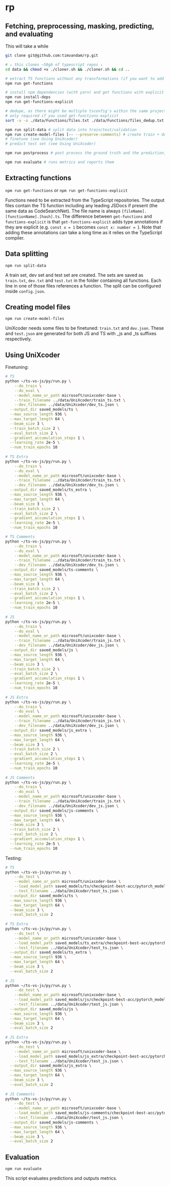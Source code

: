 # rp

## Fetching, preprocessing, masking, predicting, and evaluating
This will take a while
```bash
git clone git@github.com:timvandam/rp.git

# ↓ this clones ~50gb of typescript repos ↓ 
cd data && chmod +x ./cloner.sh && ./cloner.sh && cd ..

# extract TS functions without any transformations (if you want to add explicit types, run the 2 commands below)
npm run get-functions

# install npm dependencies (with yarn) and get functions with explicit types (eg `const x = 1` is converted to `const x: number = 1`)
npm run install-deps
npm run get-functions-explicit 

# dedupe, as there might be multiple tsconfig's within the same project
# only required if you used get-functions-explicit
sort -u -o ./data/Functions/files.txt ./data/Functions/files_dedup.txt

npm run split-data # split data into train/test/validation
npm run create-model-files [-- --preserve-comments] # create train + dev files for UniXcoder finetuning
# finetune (see Using UniXcoder)
# predict test set (see Using UniXcoder)

npm run postprocess # post process the ground truth and the prediction, preparing them for evaluation

npm run evaluate # runs metrics and reports them
```

## Extracting functions
`npm run get-functions`
or
`npm run get-functions-explicit`

Functions need to be extracted from the TypeScript repositories.
The output files contain the TS function including any leading JSDocs if present (the same data as CodeSearchNet).
The file name is always `[fileName].[functionName].[hash].ts`.
The difference between `get-functions` and `functions-explicit` is that `get-functions-explicit` adds type annotations if they are explicit (e.g. `const x = 1` becomes `const x: number = `).
Note that adding these annotations can take a long time as it relies on the TypeScript compiler.

## Data splitting
`npm run split-data`

A train set, dev set and test set are created.
The sets are saved as `train.txt`, `dev.txt` and `test.txt` in the folder containing all functions.
Each line in one of those files references a function.
The split can be configured inside `config.json`.

## Creating model files
`npm run create-model-files`

UniXcoder needs some files to be finetuned: `train.txt` and `dev.json`.
These and `test.json` are generated for both JS and TS with _js and _ts suffixes respectively.


## Using UniXcoder
Finetuning:
```bash
# TS
python ~/ts-vs-js/py/run.py \
	--do_train \
	--do_eval \
	--model_name_or_path microsoft/unixcoder-base \
	--train_filename ../data/UniXcoder/train_ts.txt \
	--dev_filename ../data/UniXcoder/dev_ts.json \
  --output_dir saved_models/ts \
  --max_source_length 936 \
  --max_target_length 64 \
  --beam_size 3 \
  --train_batch_size 2 \
  --eval_batch_size 2 \
  --gradient_accumulation_steps 1 \
  --learning_rate 2e-5 \
  --num_train_epochs 10
  
# TS Extra
python ~/ts-vs-js/py/run.py \
	--do_train \
	--do_eval \
	--model_name_or_path microsoft/unixcoder-base \
	--train_filename ../data/UniXcoder/train_ts.txt \
	--dev_filename ../data/UniXcoder/dev_ts.json \
  --output_dir saved_models/ts_extra \
  --max_source_length 936 \
  --max_target_length 64 \
  --beam_size 3 \
  --train_batch_size 2 \
  --eval_batch_size 2 \
  --gradient_accumulation_steps 1 \
  --learning_rate 2e-5 \
  --num_train_epochs 10

# TS Comments
python ~/ts-vs-js/py/run.py \
	--do_train \
	--do_eval \
	--model_name_or_path microsoft/unixcoder-base \
	--train_filename ../data/UniXcoder/train_ts.txt \
	--dev_filename ../data/UniXcoder/dev_ts.json \
  --output_dir saved_models/ts-comments \
  --max_source_length 936 \
  --max_target_length 64 \
  --beam_size 3 \
  --train_batch_size 2 \
  --eval_batch_size 2 \
  --gradient_accumulation_steps 1 \
  --learning_rate 2e-5 \
  --num_train_epochs 10
  
# JS
python ~/ts-vs-js/py/run.py \
	--do_train \
	--do_eval \
	--model_name_or_path microsoft/unixcoder-base \
	--train_filename ../data/UniXcoder/train_js.txt \
	--dev_filename ../data/UniXcoder/dev_js.json \
  --output_dir saved_models/js \
  --max_source_length 936 \
  --max_target_length 64 \
  --beam_size 3 \
  --train_batch_size 2 \
  --eval_batch_size 2 \
  --gradient_accumulation_steps 1 \
  --learning_rate 2e-5 \
  --num_train_epochs 10
  
# JS Extra
python ~/ts-vs-js/py/run.py \
	--do_train \
	--do_eval \
	--model_name_or_path microsoft/unixcoder-base \
	--train_filename ../data/UniXcoder/train_js.txt \
	--dev_filename ../data/UniXcoder/dev_js.json \
  --output_dir saved_models/js_extra \
  --max_source_length 936 \
  --max_target_length 64 \
  --beam_size 3 \
  --train_batch_size 2 \
  --eval_batch_size 2 \
  --gradient_accumulation_steps 1 \
  --learning_rate 2e-5 \
  --num_train_epochs 10
  
# JS Comments
python ~/ts-vs-js/py/run.py \
	--do_train \
	--do_eval \
	--model_name_or_path microsoft/unixcoder-base \
	--train_filename ../data/UniXcoder/train_js.txt \
	--dev_filename ../data/UniXcoder/dev_js.json \
  --output_dir saved_models/js-comments \
  --max_source_length 936 \
  --max_target_length 64 \
  --beam_size 3 \
  --train_batch_size 2 \
  --eval_batch_size 2 \
  --gradient_accumulation_steps 1 \
  --learning_rate 2e-5 \
  --num_train_epochs 10
```

Testing:
```bash
# TS
python ~/ts-vs-js/py/run.py \
	--do_test \
	--model_name_or_path microsoft/unixcoder-base \
	--load_model_path saved_models/ts/checkpoint-best-acc/pytorch_model.bin \
	--test_filename ../data/UniXcoder/test_ts.json \
  --output_dir saved_models/ts \
  --max_source_length 936 \
  --max_target_length 64 \
  --beam_size 3 \
  --eval_batch_size 2
  
# TS Extra
python ~/ts-vs-js/py/run.py \
	--do_test \
	--model_name_or_path microsoft/unixcoder-base \
	--load_model_path saved_models/ts_extra/checkpoint-best-acc/pytorch_model.bin \
	--test_filename ../data/UniXcoder/test_ts.json \
  --output_dir saved_models/ts_extra \
  --max_source_length 936 \
  --max_target_length 64 \
  --beam_size 3 \
  --eval_batch_size 2
  
# JS
python ~/ts-vs-js/py/run.py \
	--do_test \
	--model_name_or_path microsoft/unixcoder-base \
	--load_model_path saved_models/js/checkpoint-best-acc/pytorch_model.bin \
	--test_filename ../data/UniXcoder/test_js.json \
  --output_dir saved_models/js \
  --max_source_length 936 \
  --max_target_length 64 \
  --beam_size 3 \
  --eval_batch_size 2
  
# JS Extra
python ~/ts-vs-js/py/run.py \
	--do_test \
	--model_name_or_path microsoft/unixcoder-base \
	--load_model_path saved_models/js_extra/checkpoint-best-acc/pytorch_model.bin \
	--test_filename ../data/UniXcoder/test_js.json \
  --output_dir saved_models/js_extra \
  --max_source_length 936 \
  --max_target_length 64 \
  --beam_size 3 \
  --eval_batch_size 2
  
# JS Comments
python ~/ts-vs-js/py/run.py \
	--do_test \
	--model_name_or_path microsoft/unixcoder-base \
	--load_model_path saved_models/js-comments/checkpoint-best-acc/pytorch_model.bin \
	--test_filename ../data/UniXcoder/test_js.json \
  --output_dir saved_models/js-comments \
  --max_source_length 936 \
  --max_target_length 64 \
  --beam_size 3 \
  --eval_batch_size 2
```

## Evaluation
`npm run evaluate`

This script evaluates predictions and outputs metrics.
